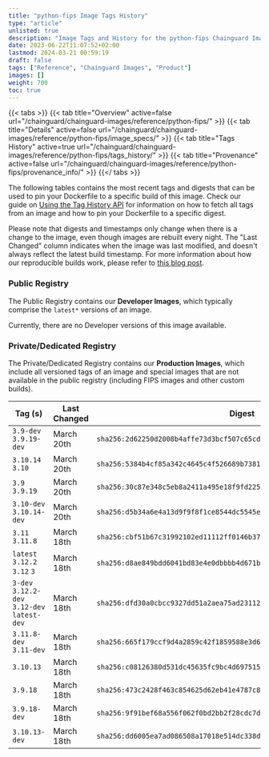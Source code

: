 ```yaml
---
title: "python-fips Image Tags History"
type: "article"
unlisted: true
description: "Image Tags and History for the python-fips Chainguard Image"
date: 2023-06-22T11:07:52+02:00
lastmod: 2024-03-21 00:59:19
draft: false
tags: ["Reference", "Chainguard Images", "Product"]
images: []
weight: 700
toc: true
---
```


{{< tabs >}}
{{< tab title="Overview" active=false url="/chainguard/chainguard-images/reference/python-fips/" >}}
{{< tab title="Details" active=false url="/chainguard/chainguard-images/reference/python-fips/image_specs/" >}}
{{< tab title="Tags History" active=true url="/chainguard/chainguard-images/reference/python-fips/tags_history/" >}}
{{< tab title="Provenance" active=false url="/chainguard/chainguard-images/reference/python-fips/provenance_info/" >}}
{{</ tabs >}}

The following tables contains the most recent tags and digests that can be used to pin your Dockerfile to a specific build of this image. Check our guide on [Using the Tag History API](/chainguard/chainguard-images/using-the-tag-history-api/) for information on how to fetch all tags from an image and how to pin your Dockerfile to a specific digest.

Please note that digests and timestamps only change when there is a change to the image, even though images are rebuilt every night. The "Last Changed" column indicates when the image was last modified, and doesn't always reflect the latest build timestamp. For more information about how our reproducible builds work, please refer to [this blog post](https://www.chainguard.dev/unchained/reproducing-chainguards-reproducible-image-builds).

### Public Registry
The Public Registry contains our **Developer Images**, which typically comprise the `latest*` versions of an image.

Currently, there are no Developer versions of this image available.

### Private/Dedicated Registry
The Private/Dedicated Registry contains our **Production Images**, which include all versioned tags of an image and special images that are not available in the public registry (including FIPS images and other custom builds).

| Tag (s)                                       | Last Changed | Digest                                                                    |
|-----------------------------------------------|--------------|---------------------------------------------------------------------------|
|  `3.9-dev` `3.9.19-dev`                       | March 20th   | `sha256:2d62250d2008b4affe73d3bcf507c65cde95eef5385ca8716067882dbf8da349` |
|  `3.10.14` `3.10`                             | March 20th   | `sha256:5384b4cf85a342c4645c4f526689b73819a60490242dc61bddad934748681894` |
|  `3.9` `3.9.19`                               | March 20th   | `sha256:30c87e348c5eb8a2411a495e18f9fd225762f4da7f43b7bd66039046090e2333` |
|  `3.10-dev` `3.10.14-dev`                     | March 20th   | `sha256:d5b34a6e4a13d9f9f8f1ce8544dc5545ef71c4643b5823f7ad13792805676009` |
|  `3.11` `3.11.8`                              | March 18th   | `sha256:cbf51b67c31992102ed11112ff0146b3758f85c00d0e1851b828cb12859d423c` |
|  `latest` `3.12.2` `3.12` `3`                 | March 18th   | `sha256:d8ae849bdd6041bd83e4e0dbbbb4d671bb85c778fc6634748fe7cb459eae0d3c` |
|  `3-dev` `3.12.2-dev` `3.12-dev` `latest-dev` | March 18th   | `sha256:dfd30a0cbcc9327dd51a2aea75ad23112c3be00923577357094b8cbf3f0cd95e` |
|  `3.11.8-dev` `3.11-dev`                      | March 18th   | `sha256:665f179ccf9d4a2859c42f1859588e3d6e045588f98ace63562ae2080f7d8236` |
|  `3.10.13`                                    | March 18th   | `sha256:c08126380d531dc45635fc9bc4d6975150af43621c4fde2d6bb6b8d7c459a522` |
|  `3.9.18`                                     | March 18th   | `sha256:473c2428f463c854625d62eb41e4787c8e3deab89bbb812dc213d0d7239f8540` |
|  `3.9.18-dev`                                 | March 18th   | `sha256:9f91bef68a556f062f0bd2bb2f28cdc7d5486569294d0328e0dc4d83eb6197f4` |
|  `3.10.13-dev`                                | March 18th   | `sha256:dd6005ea7ad086508a17018e514dc338d0d8c537cc8856ee177d4a69243a8095` |

